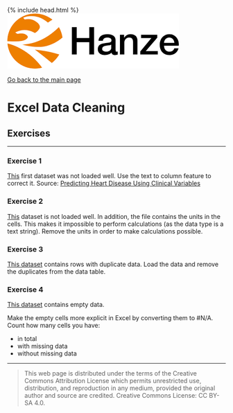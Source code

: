 {% include head.html %}
![Hanze](../hanze/hanze.png)

[Go back to the main page](../index.md)


# Excel Data Cleaning

## Exercises

---

### Exercise 1

[This](./files_06_data_cleaning_exercises/exercise01/Heart_Disease_Prediction.xlsx) first dataset was not loaded well. Use the text to column feature to correct it.
Source: [Predicting Heart Disease Using Clinical Variables](https://www.kaggle.com/datasets/thedevastator/predicting-heart-disease-risk-using-clinical-var)

### Exercise 2

[This](./files_06_data_cleaning_exercises/exercise02/calories.xlsx) dataset is not loaded well. In addition, the file contains the units in the cells. This makes it impossible to perform calculations (as the data type is a text string). Remove the units in order to make calculations possible.

### Exercise 3

[This dataset](./files_06_data_cleaning_exercises/exercise03/Heart_Disease_Prediction_mod.csv) contains rows with duplicate data. Load the data and remove the duplicates from the data table.

### Exercise 4

[This dataset](https://www.kaggle.com/datasets/trolukovich/nutritional-values-for-common-foods-and-products) contains empty data.

Make the empty cells more explicit in Excel by converting them to #N/A.  
Count how many cells you have:
- in total
- with missing data
- without missing data


---


>This web page is distributed under the terms of the Creative Commons Attribution License which permits unrestricted use, distribution, and reproduction in any medium, provided the original author and source are credited.
>Creative Commons License: CC BY-SA 4.0.

